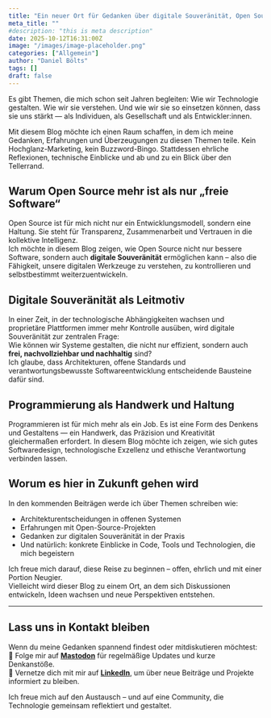 ```yaml
---
title: "Ein neuer Ort für Gedanken über digitale Souveränität, Open Source und Code"
meta_title: ""
#description: "this is meta description"
date: 2025-10-12T16:31:00Z
image: "/images/image-placeholder.png"
categories: ["Allgemein"]
author: "Daniel Bölts"
tags: []
draft: false
---
```


Es gibt Themen, die mich schon seit Jahren begleiten: Wie wir Technologie gestalten. Wie wir sie verstehen. Und wie wir sie so einsetzen können, dass sie uns stärkt — als Individuen, als Gesellschaft und als Entwickler:innen.

Mit diesem Blog möchte ich einen Raum schaffen, in dem ich meine Gedanken, Erfahrungen und Überzeugungen zu diesen Themen teile. Kein Hochglanz-Marketing, kein Buzzword-Bingo. Stattdessen ehrliche Reflexionen, technische Einblicke und ab und zu ein Blick über den Tellerrand.

## Warum Open Source mehr ist als nur „freie Software“

Open Source ist für mich nicht nur ein Entwicklungsmodell, sondern eine Haltung. Sie steht für Transparenz, Zusammenarbeit und Vertrauen in die kollektive Intelligenz.  
Ich möchte in diesem Blog zeigen, wie Open Source nicht nur bessere Software, sondern auch **digitale Souveränität** ermöglichen kann – also die Fähigkeit, unsere digitalen Werkzeuge zu verstehen, zu kontrollieren und selbstbestimmt weiterzuentwickeln.

## Digitale Souveränität als Leitmotiv

In einer Zeit, in der technologische Abhängigkeiten wachsen und proprietäre Plattformen immer mehr Kontrolle ausüben, wird digitale Souveränität zur zentralen Frage:  
Wie können wir Systeme gestalten, die nicht nur effizient, sondern auch **frei, nachvollziehbar und nachhaltig** sind?  
Ich glaube, dass Architekturen, offene Standards und verantwortungsbewusste Softwareentwicklung entscheidende Bausteine dafür sind.  

## Programmierung als Handwerk und Haltung

Programmieren ist für mich mehr als ein Job. Es ist eine Form des Denkens und Gestaltens — ein Handwerk, das Präzision und Kreativität gleichermaßen erfordert. In diesem Blog möchte ich zeigen, wie sich gutes Softwaredesign, technologische Exzellenz und ethische Verantwortung verbinden lassen.

## Worum es hier in Zukunft gehen wird

In den kommenden Beiträgen werde ich über Themen schreiben wie:
- Architekturentscheidungen in offenen Systemen  
- Erfahrungen mit Open-Source-Projekten  
- Gedanken zur digitalen Souveränität in der Praxis  
- Und natürlich: konkrete Einblicke in Code, Tools und Technologien, die mich begeistern  

Ich freue mich darauf, diese Reise zu beginnen – offen, ehrlich und mit einer Portion Neugier.  
Vielleicht wird dieser Blog zu einem Ort, an dem sich Diskussionen entwickeln, Ideen wachsen und neue Perspektiven entstehen.

---

## Lass uns in Kontakt bleiben

Wenn du meine Gedanken spannend findest oder mitdiskutieren möchtest:  
📯 Folge mir auf **[Mastodon](https://mastodon.social/@Kyrodan)** für regelmäßige Updates und kurze Denkanstöße.  
💼 Vernetze dich mit mir auf **[LinkedIn](https://www.linkedin.com/in/daniel-bölts)**, um über neue Beiträge und Projekte informiert zu bleiben.  

Ich freue mich auf den Austausch – und auf eine Community, die Technologie gemeinsam reflektiert und gestaltet.
